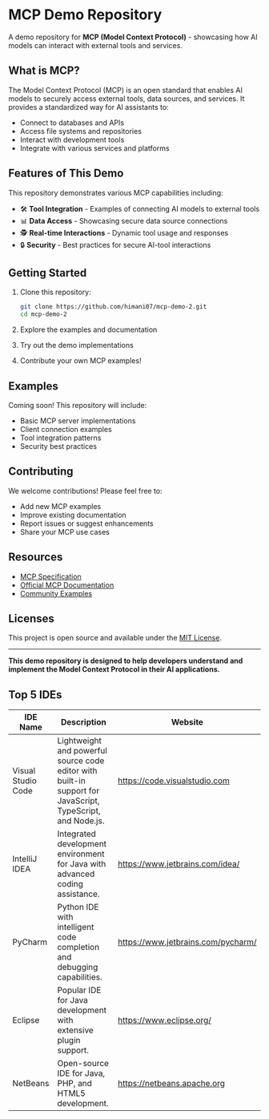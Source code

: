 # MCP Demo Repository

A demo repository for **MCP (Model Context Protocol)** - showcasing how AI models can interact with external tools and services.

## What is MCP?

The Model Context Protocol (MCP) is an open standard that enables AI models to securely access external tools, data sources, and services. It provides a standardized way for AI assistants to:

- Connect to databases and APIs
- Access file systems and repositories  
- Interact with development tools
- Integrate with various services and platforms

## Features of This Demo

This repository demonstrates various MCP capabilities including:

- 🛠 **Tool Integration** - Examples of connecting AI models to external tools
- 📊 **Data Access** - Showcasing secure data source connections
- 🕵️ **Real-time Interactions** - Dynamic tool usage and responses
- 🔒 **Security** - Best practices for secure AI-tool interactions

## Getting Started

1. Clone this repository:
   ```bash
   git clone https://github.com/himani07/mcp-demo-2.git
   cd mcp-demo-2
   ```

2. Explore the examples and documentation
3. Try out the demo implementations
4. Contribute your own MCP examples!

## Examples

Coming soon! This repository will include:

- Basic MCP server implementations
- Client connection examples
- Tool integration patterns
- Security best practices

## Contributing

We welcome contributions! Please feel free to:

- Add new MCP examples
- Improve existing documentation
- Report issues or suggest enhancements
- Share your MCP use cases

## Resources

- [MCP Specification](https://spec.modelcontextprotocol.io/)
- [Official MCP Documentation](https://modelcontextprotocol.io/)
- [Community Examples](https://github.com/modelcontextprotocol)

## Licenses

This project is open source and available under the [MIT License](LICENSE).

---

**This demo repository is designed to help developers understand and implement the Model Context Protocol in their AI applications.**

## Top 5 IDEs

| IDE Name       | Description                                                                 | Website                     |
|----------------|-----------------------------------------------------------------------------|-----------------------------|
| Visual Studio Code | Lightweight and powerful source code editor with built-in support for JavaScript, TypeScript, and Node.js. | https://code.visualstudio.com |
| IntelliJ IDEA  | Integrated development environment for Java with advanced coding assistance. | https://www.jetbrains.com/idea/ |
| PyCharm        | Python IDE with intelligent code completion and debugging capabilities.     | https://www.jetbrains.com/pycharm/ |
| Eclipse        | Popular IDE for Java development with extensive plugin support.            | https://www.eclipse.org/    |
| NetBeans       | Open-source IDE for Java, PHP, and HTML5 development.                      | https://netbeans.apache.org |
